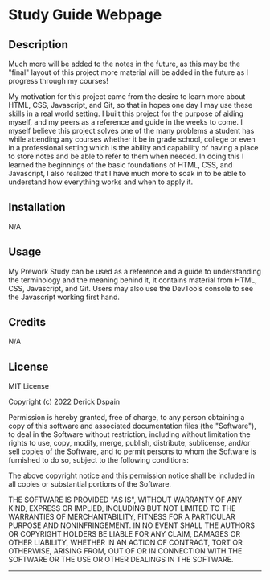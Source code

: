 # Study Guide Webpage

## Description

Much more will be added to the notes in the future, as this may be the "final" layout of this project more material will be added in the future as I progress through my courses!

My motivation for this project came from the desire to learn more about HTML, CSS, Javascript, and Git, so that in hopes one day I may use these skills in a real world setting.
I built this project for the purpose of aiding myself, and my peers as a reference and guide in the weeks to come.
I myself believe this project solves one of the many problems a student has while attending any courses whether it be in grade school, college or even in a professional setting which is the ability and capability of having a place to store notes and be able to refer to them when needed.
In doing this I learned the beginnings of the basic foundations of HTML, CSS, and Javascript, I also realized that I have much more to soak in to be able to understand how everything works and when to apply it.

## Installation

N/A

## Usage

My Prework Study can be used as a reference and a guide to understanding the terminology and the meaning behind it, it contains material from HTML, CSS, Javascript, and Git. Users may also use the DevTools console to see the Javascript working first hand.

## Credits

N/A

## License

MIT License

Copyright (c) 2022 Derick Dspain

Permission is hereby granted, free of charge, to any person obtaining a copy
of this software and associated documentation files (the "Software"), to deal
in the Software without restriction, including without limitation the rights
to use, copy, modify, merge, publish, distribute, sublicense, and/or sell
copies of the Software, and to permit persons to whom the Software is
furnished to do so, subject to the following conditions:

The above copyright notice and this permission notice shall be included in all
copies or substantial portions of the Software.

THE SOFTWARE IS PROVIDED "AS IS", WITHOUT WARRANTY OF ANY KIND, EXPRESS OR
IMPLIED, INCLUDING BUT NOT LIMITED TO THE WARRANTIES OF MERCHANTABILITY,
FITNESS FOR A PARTICULAR PURPOSE AND NONINFRINGEMENT. IN NO EVENT SHALL THE
AUTHORS OR COPYRIGHT HOLDERS BE LIABLE FOR ANY CLAIM, DAMAGES OR OTHER
LIABILITY, WHETHER IN AN ACTION OF CONTRACT, TORT OR OTHERWISE, ARISING FROM,
OUT OF OR IN CONNECTION WITH THE SOFTWARE OR THE USE OR OTHER DEALINGS IN THE
SOFTWARE.

---


